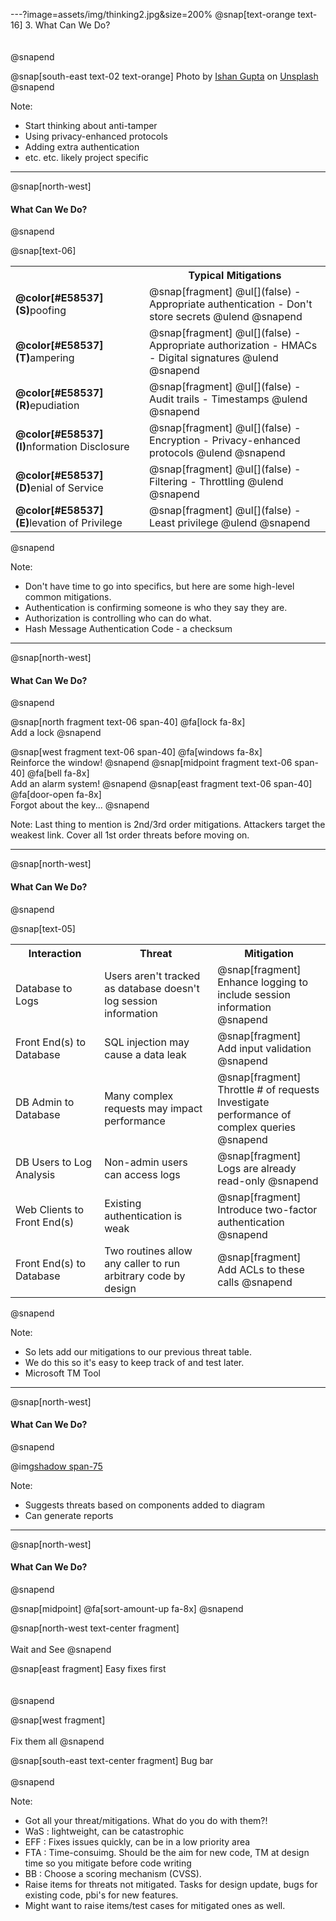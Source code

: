 ---?image=assets/img/thinking2.jpg&size=200%
@snap[text-orange text-16]
3. What Can We Do?
<br><br><br>
@snapend

@snap[south-east text-02 text-orange]
Photo by [Ishan Gupta](https://unsplash.com/@ishang?utm_source=unsplash&utm_medium=referral&utm_content=creditCopyText) on [Unsplash](https://unsplash.com/search/photos/thought?utm_source=unsplash&utm_medium=referral&utm_content=creditCopyText)
@snapend

Note:
- Start thinking about anti-tamper
- Using privacy-enhanced protocols
- Adding extra authentication
- etc. etc. likely project specific

---
@snap[north-west]
#### What Can We Do?
@snapend

@snap[text-06]
<table>
  <col width="300">
  <col width="500">
  <tr>
    <th/>
    <th>Typical Mitigations</th>
  </tr>
  <tr>
    <td><b>@color[#E58537](S)</b>poofing</td>
    <td>
        @snap[fragment]
        @ul[](false)
        - Appropriate authentication
        - Don't store secrets
        @ulend
        @snapend
    </td>
  </tr>
  <tr>
    <td><b>@color[#E58537](T)</b>ampering</td>
    <td>
        @snap[fragment]
        @ul[](false)
        - Appropriate authorization
        - HMACs
        - Digital signatures
        @ulend
        @snapend
    </td>
  </tr>
    <tr>
    <td><b>@color[#E58537](R)</b>epudiation</td>
    <td>
        @snap[fragment]
        @ul[](false)
        - Audit trails
        - Timestamps
        @ulend
        @snapend
    </td>
  </tr>
  <tr>
    <td><b>@color[#E58537](I)</b>nformation Disclosure</td>
    <td>
        @snap[fragment]
        @ul[](false)
        - Encryption
        - Privacy-enhanced protocols
        @ulend
        @snapend
    </td>
  </tr>
    <tr>
    <td><b>@color[#E58537](D)</b>enial of Service</td>
    <td>
        @snap[fragment]
        @ul[](false)
        - Filtering
        - Throttling
        @ulend
        @snapend
    </td>
  </tr>
    <tr>
    <td><b>@color[#E58537](E)</b>levation of Privilege</td>
    <td>
        @snap[fragment]
        @ul[](false)
        - Least privilege
        @ulend
        @snapend
    </td>
  </tr>
</table>
@snapend

Note:
- Don't have time to go into specifics, but here are some high-level common mitigations.
- Authentication is confirming someone is who they say they are.
- Authorization is controlling who can do what.
- Hash Message Authentication Code - a checksum

---
@snap[north-west]
#### What Can We Do?
@snapend

@snap[north fragment text-06 span-40]
@fa[lock fa-8x]
<br>Add a lock
@snapend

@snap[west fragment text-06 span-40]
@fa[windows fa-8x]
<br>Reinforce the window!
@snapend
@snap[midpoint fragment text-06 span-40]
@fa[bell fa-8x]
<br>Add an alarm system!
@snapend
@snap[east fragment text-06 span-40]
@fa[door-open fa-8x]
<br>Forgot about the key...
@snapend

Note:
Last thing to mention is 2nd/3rd order mitigations.
Attackers target the weakest link.
Cover all 1st order threats before moving on.

---
@snap[north-west]
#### What Can We Do?
@snapend

@snap[text-05]
<table>
  <col width="300">
  <col width="400">
  <col width="300">
  <tr>
    <th>Interaction</th>
    <th>Threat</th>
    <th>Mitigation</th>
  </tr>
  <tr>
    <td>Database to Logs</td>
    <td>Users aren't tracked as database doesn't log session information</td>
    <td>
      @snap[fragment]
      Enhance logging to include session information
      @snapend
    </td>
  </tr>
  <tr>
    <td>Front End(s) to Database</td>
    <td>SQL injection may cause a data leak</td>
    <td>
      @snap[fragment]
      Add input validation
      @snapend
    </td>
  </tr>
  <tr>
    <td>DB Admin to Database</td>
    <td>Many complex requests may impact performance</td>
    <td>
      @snap[fragment]
      Throttle # of requests
      <br>
      Investigate performance of complex queries
      @snapend
    </td>
  </tr>
  <tr>
    <td>DB Users to Log Analysis</td>
    <td>Non-admin users can access logs</td>
    <td>
      @snap[fragment]
      Logs are already read-only
      @snapend
    </td>
  </tr>
  <tr>
    <td>Web Clients to Front End(s)</td>
    <td>Existing authentication is weak</td>
    <td>
      @snap[fragment]
      Introduce two-factor authentication
      @snapend
    </td>
  </tr>
  <tr>
    <td>Front End(s) to Database</td>
    <td>Two routines allow any caller to run arbitrary code by design</td>
    <td>
      @snap[fragment]
      Add ACLs to these calls
      @snapend
    </td>
  </tr>
</table>
@snapend

Note:
- So lets add our mitigations to our previous threat table.
- We do this so it's easy to keep track of and test later.
- Microsoft TM Tool

---
@snap[north-west]
#### What Can We Do?
@snapend

@img[shadow span-75](assets/img/tm_tool.png)

Note:
- Suggests threats based on components added to diagram
- Can generate reports

---
@snap[north-west]
#### What Can We Do?
@snapend

@snap[midpoint]
@fa[sort-amount-up fa-8x]
@snapend

@snap[north-west text-center fragment]
<br><br>
Wait and See
@snapend

@snap[east fragment]
Easy fixes first
<br><br><br>
@snapend

@snap[west fragment]
<br><br>
Fix them all
@snapend

@snap[south-east text-center fragment]
Bug bar
<br>    
@snapend

Note:
- Got all your threat/mitigations. What do you do with them?!
- WaS : lightweight, can be catastrophic
- EFF : Fixes issues quickly, can be in a low priority area
- FTA : Time-consuimg. Should be the aim for new code, TM at design time so you mitigate before code writing
- BB : Choose a scoring mechanism (CVSS).
- Raise items for threats not mitigated. Tasks for design update, bugs for existing code, pbi's for new features.
- Might want to raise items/test cases for mitigated ones as well.